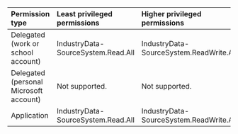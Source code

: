 |Permission type|Least privileged permissions|Higher privileged permissions|
|:---|:---|:---|
|Delegated (work or school account)|IndustryData-SourceSystem.Read.All|IndustryData-SourceSystem.ReadWrite.All|
|Delegated (personal Microsoft account)|Not supported.|Not supported.|
|Application|IndustryData-SourceSystem.Read.All|IndustryData-SourceSystem.ReadWrite.All|